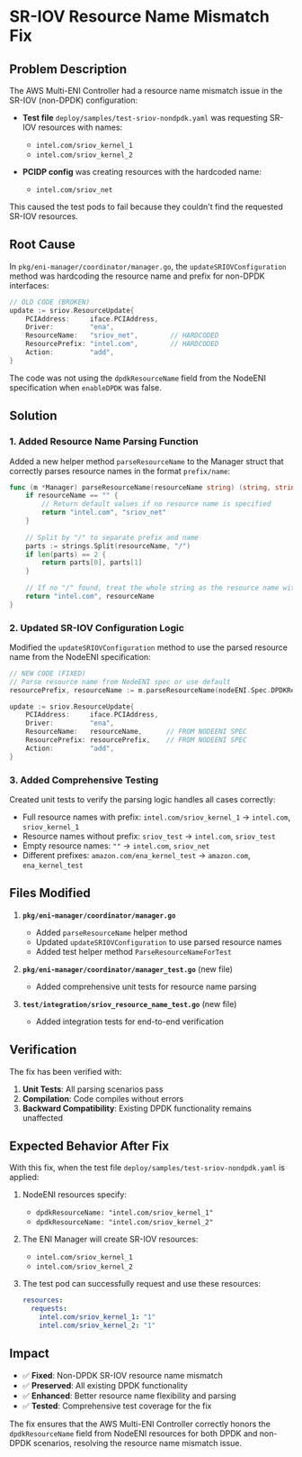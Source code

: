 # SR-IOV Resource Name Mismatch Fix

## Problem Description

The AWS Multi-ENI Controller had a resource name mismatch issue in the SR-IOV (non-DPDK) configuration:

- **Test file** `deploy/samples/test-sriov-nondpdk.yaml` was requesting SR-IOV resources with names:
  - `intel.com/sriov_kernel_1`
  - `intel.com/sriov_kernel_2`

- **PCIDP config** was creating resources with the hardcoded name:
  - `intel.com/sriov_net`

This caused the test pods to fail because they couldn't find the requested SR-IOV resources.

## Root Cause

In `pkg/eni-manager/coordinator/manager.go`, the `updateSRIOVConfiguration` method was hardcoding the resource name and prefix for non-DPDK interfaces:

```go
// OLD CODE (BROKEN)
update := sriov.ResourceUpdate{
    PCIAddress:     iface.PCIAddress,
    Driver:         "ena",
    ResourceName:   "sriov_net",        // HARDCODED
    ResourcePrefix: "intel.com",        // HARDCODED
    Action:         "add",
}
```

The code was not using the `dpdkResourceName` field from the NodeENI specification when `enableDPDK` was false.

## Solution

### 1. Added Resource Name Parsing Function

Added a new helper method `parseResourceName` to the Manager struct that correctly parses resource names in the format `prefix/name`:

```go
func (m *Manager) parseResourceName(resourceName string) (string, string) {
    if resourceName == "" {
        // Return default values if no resource name is specified
        return "intel.com", "sriov_net"
    }
    
    // Split by "/" to separate prefix and name
    parts := strings.Split(resourceName, "/")
    if len(parts) == 2 {
        return parts[0], parts[1]
    }
    
    // If no "/" found, treat the whole string as the resource name with default prefix
    return "intel.com", resourceName
}
```

### 2. Updated SR-IOV Configuration Logic

Modified the `updateSRIOVConfiguration` method to use the parsed resource name from the NodeENI specification:

```go
// NEW CODE (FIXED)
// Parse resource name from NodeENI spec or use default
resourcePrefix, resourceName := m.parseResourceName(nodeENI.Spec.DPDKResourceName)

update := sriov.ResourceUpdate{
    PCIAddress:     iface.PCIAddress,
    Driver:         "ena",
    ResourceName:   resourceName,      // FROM NODEENI SPEC
    ResourcePrefix: resourcePrefix,    // FROM NODEENI SPEC
    Action:         "add",
}
```

### 3. Added Comprehensive Testing

Created unit tests to verify the parsing logic handles all cases correctly:

- Full resource names with prefix: `intel.com/sriov_kernel_1` → `intel.com`, `sriov_kernel_1`
- Resource names without prefix: `sriov_test` → `intel.com`, `sriov_test`
- Empty resource names: `""` → `intel.com`, `sriov_net`
- Different prefixes: `amazon.com/ena_kernel_test` → `amazon.com`, `ena_kernel_test`

## Files Modified

1. **`pkg/eni-manager/coordinator/manager.go`**
   - Added `parseResourceName` helper method
   - Updated `updateSRIOVConfiguration` to use parsed resource names
   - Added test helper method `ParseResourceNameForTest`

2. **`pkg/eni-manager/coordinator/manager_test.go`** (new file)
   - Added comprehensive unit tests for resource name parsing

3. **`test/integration/sriov_resource_name_test.go`** (new file)
   - Added integration tests for end-to-end verification

## Verification

The fix has been verified with:

1. **Unit Tests**: All parsing scenarios pass
2. **Compilation**: Code compiles without errors
3. **Backward Compatibility**: Existing DPDK functionality remains unaffected

## Expected Behavior After Fix

With this fix, when the test file `deploy/samples/test-sriov-nondpdk.yaml` is applied:

1. NodeENI resources specify:
   - `dpdkResourceName: "intel.com/sriov_kernel_1"`
   - `dpdkResourceName: "intel.com/sriov_kernel_2"`

2. The ENI Manager will create SR-IOV resources:
   - `intel.com/sriov_kernel_1`
   - `intel.com/sriov_kernel_2`

3. The test pod can successfully request and use these resources:
   ```yaml
   resources:
     requests:
       intel.com/sriov_kernel_1: "1"
       intel.com/sriov_kernel_2: "1"
   ```

## Impact

- ✅ **Fixed**: Non-DPDK SR-IOV resource name mismatch
- ✅ **Preserved**: All existing DPDK functionality
- ✅ **Enhanced**: Better resource name flexibility and parsing
- ✅ **Tested**: Comprehensive test coverage for the fix

The fix ensures that the AWS Multi-ENI Controller correctly honors the `dpdkResourceName` field from NodeENI resources for both DPDK and non-DPDK scenarios, resolving the resource name mismatch issue.
